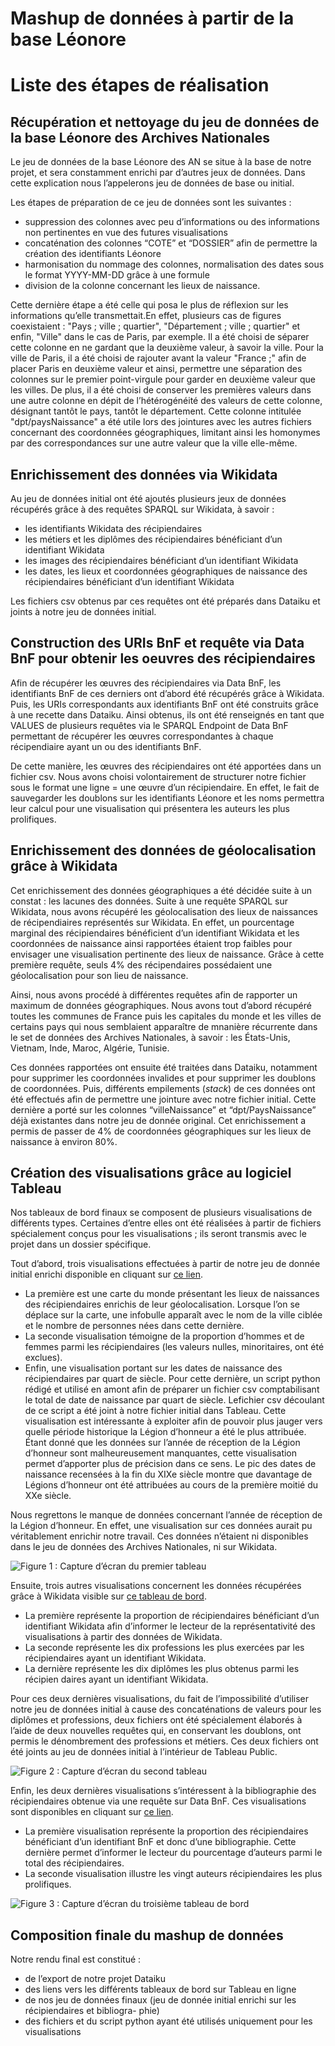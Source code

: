 # Mashup de données à partir de la base Léonore
# Liste des étapes de réalisation

## Récupération et nettoyage du jeu de données de la base Léonore des Archives Nationales

Le jeu de données de la base Léonore des AN se situe à la base de notre projet, et sera constamment enrichi par d’autres jeux de données. Dans cette explication nous l’appelerons jeu de données
de base ou initial.

Les étapes de préparation de ce jeu de données sont les suivantes : 
- suppression des colonnes avec peu d’informations ou des informations non pertinentes en vue des futures visualisations
- concaténation des colonnes “COTE” et “DOSSIER” afin de permettre la création des identifiants Léonore
- harmonisation du nommage des colonnes, normalisation des dates sous le format YYYY-MM-DD grâce à une formule 
- division de la colonne concernant les lieux de naissance.

Cette dernière étape a été celle qui posa le plus de réflexion sur les informations qu’elle transmettait.En effet, plusieurs cas de figures 
coexistaient : "Pays ; ville ; quartier", "Département ; ville ; quartier" et enfin, "Ville" dans le cas de Paris, par exemple.
Il a été choisi de séparer cette colonne en ne gardant que la deuxième valeur, à savoir la ville. Pour
la ville de Paris, il a été choisi de rajouter avant la valeur "France ;" afin de placer Paris en deuxième
valeur et ainsi, permettre une séparation des colonnes sur le premier point-virgule pour garder en
deuxième valeur que les villes. De plus, il a été choisi de conserver les premières valeurs dans une
autre colonne en dépit de l’hétérogénéité des valeurs de cette colonne, désignant tantôt le pays, tantôt le département. Cette colonne intitulée "dpt/paysNaissance" a été utile lors des jointures avec
les autres fichiers concernant des coordonnées géographiques, limitant ainsi les homonymes par des
correspondances sur une autre valeur que la ville elle-même.


## Enrichissement des données via Wikidata

Au jeu de données initial ont été ajoutés plusieurs jeux de données récupérés grâce à des requêtes SPARQL sur Wikidata, à savoir : 
- les identifiants Wikidata des récipiendaires
- les métiers et les diplômes des récipiendaires bénéficiant d’un identifiant Wikidata
- les images des récipiendaires bénéficiant d’un identifiant Wikidata
- les dates, les lieux et coordonnées géographiques de naissance des récipiendaires bénéficiant d’un identifiant Wikidata

Les fichiers csv obtenus par ces requêtes ont été préparés dans Dataiku et joints à notre jeu de données initial.

## Construction des URIs BnF et requête via Data BnF pour obtenir les oeuvres des récipiendaires

Afin de récupérer les œuvres des récipiendaires via Data BnF, les identifiants BnF de ces derniers ont d’abord été 
récupérés grâce à Wikidata. Puis, les URIs correspondants aux identifiants BnF ont été construits grâce à une recette 
dans Dataiku. Ainsi obtenus, ils ont été renseignés en tant que VALUES de plusieurs requêtes via le SPARQL Endpoint de 
Data BnF permettant de récupérer les œuvres correspondantes à chaque récipendiaire ayant un ou des identifiants BnF.

De cette manière, les œuvres des récipiendaires ont été apportées dans un fichier csv. Nous avons 
choisi volontairement de structurer notre fichier sous le format une ligne = une œuvre d’un récipiendaire. 
En effet, le fait de sauvegarder les doublons sur les identifiants Léonore et les noms
permettra leur calcul pour une visualisation qui présentera les auteurs les plus prolifiques.

## Enrichissement des données de géolocalisation grâce à Wikidata

Cet enrichissement des données géographiques a été décidée suite à un constat : les lacunes
des données. Suite à une requête SPARQL sur Wikidata, nous avons récupéré les géolocalisation des
lieux de naissances de récipendiaires représentés sur Wikidata. En effet, un pourcentage marginal des
récipiendaires bénéficient d’un identifiant Wikidata et les coordonnées de naissance ainsi rapportées
étaient trop faibles pour envisager une visualisation pertinente des lieux de naissance. Grâce à
cette première requête, seuls 4% des récipendaires possédaient une géolocalisation pour son lieu de
naissance. 

Ainsi, nous avons procédé à différentes requêtes afin de rapporter un maximum de données
géographiques. Nous avons tout d’abord récupéré toutes les communes de France puis les capitales
du monde et les villes de certains pays qui nous semblaient apparaître de mnanière récurrente dans
le set de données des Archives Nationales, à savoir : les États-Unis, Vietnam, Inde, Maroc, Algérie,
Tunisie.

Ces données rapportées ont ensuite été traitées dans Dataiku, notamment pour supprimer les
coordonnées invalides et pour supprimer les doublons de coordonnées. Puis, différents empilements
(_stack_) de ces données ont été effectués afin de permettre une jointure avec notre fichier initial. Cette
dernière a porté sur les colonnes “villeNaissance” et “dpt/PaysNaissance” déjà existantes dans notre
jeu de donnée original. Cet enrichissement a permis de passer de 4% de coordonnées géographiques
sur les lieux de naissance à environ 80%.

## Création des visualisations grâce au logiciel Tableau

Nos tableaux de bord finaux se composent de plusieurs visualisations de différents types. Certaines
d’entre elles ont été réalisées à partir de fichiers spécialement conçus pour les visualisations ; ils seront
transmis avec le projet dans un dossier spécifique.

Tout d’abord, trois visualisations effectuées à partir de notre jeu de donnée initial enrichi disponible en cliquant sur
[ce lien](https://public.tableau.com/app/profile/lecroq/viz/Lonore_16220448187940/Gnrales).
- La première est une carte du monde présentant les lieux de naissances des récipiendaires enrichis de leur géolocalisation.
Lorsque l’on se déplace sur la carte, une infobulle apparaît avec le nom de la ville ciblée et le nombre de personnes nées dans cette dernière. 
- La seconde visualisation témoigne de la proportion d’hommes et de femmes parmi les récipiendaires (les valeurs
nulles, minoritaires, ont été exclues). 
- Enfin, une visualisation portant sur les dates de naissance des récipiendaires par quart de siècle.
Pour cette dernière, un script python rédigé et utilisé en amont afin de préparer un fichier csv comptabilisant 
le total de date de naissance par quart de siècle. Lefichier csv découlant de ce script a été joint à notre 
fichier initial dans Tableau. Cette visualisation est intéressante à exploiter afin de pouvoir plus jauger 
vers quelle période historique la Légion d’honneur a été le plus attribuée. Étant donné que les données sur 
l’année de réception de la Légion d’honneur sont malheureusement manquantes, cette visualisation permet d’apporter 
plus de précision dans ce sens. Le pic des dates de naissance recensées à la fin du XIXe siècle montre que davantage de Légions
d’honneur ont été attribuées au cours de la première moitié du XXe siècle.

Nous regrettons le manque de données concernant l’année de réception de la Légion d’honneur. En
effet, une visualisation sur ces données aurait pu véritablement enrichir notre travail. Ces données
n’étaient ni disponibles dans le jeu de données des Archives Nationales, ni sur Wikidata.

![Figure 1 : Capture d’écran du premier tableau](https://github.com/axellelecroq/leonore-dataviz/blob/main/dataviz/general.png)

Ensuite, trois autres visualisations concernent les données récupérées grâce à Wikidata visible
sur [ce tableau de bord](https://public.tableau.com/app/profile/lecroq/viz/Lonore_16220448187940/Wikidata). 
- La première représente la proportion de récipiendaires bénéficiant d’un identifiant Wikidata afin d’informer le lecteur 
de la représentativité des visualisations à partir des données de Wikidata.
- La seconde représente les dix professions les plus exercées par les récipiendaires ayant un identifiant Wikidata. 
- La dernière représente les dix diplômes les plus obtenus parmi les récipien daires ayant un identifiant Wikidata. 

Pour ces deux dernières visualisations, du fait de l’impossibilité d’utiliser notre jeu de données initial à cause des concaténations de valeurs pour les diplômes et professions, deux fichiers ont été spécialement élaborés à l’aide de deux nouvelles requêtes qui, en
conservant les doublons, ont permis le dénombrement des professions et métiers. Ces deux fichiers ont été joints au jeu de données initial à l’intérieur de Tableau Public.

![Figure 2 : Capture d’écran du second tableau](https://github.com/axellelecroq/leonore-dataviz/blob/main/dataviz/wikidata.png)

Enfin, les deux dernières visualisations s’intéressent à la bibliographie des récipiendaires obtenue via une requête sur Data BnF. 
Ces visualisations sont disponibles en cliquant sur [ce lien](https://public.tableau.com/app/profile/lecroq/viz/Lonore_16220448187940/Bibliographie).
- La première visualisation représente la proportion des récipiendaires bénéficiant d’un identifiant BnF et donc
d’une bibliographie. Cette dernière permet d’informer le lecteur du pourcentage d’auteurs parmi
le total des récipiendaires. 
- La seconde visualisation illustre les vingt auteurs récipiendaires les plus prolifiques.

![Figure 3 : Capture d’écran du troisième tableau de bord](https://github.com/axellelecroq/leonore-dataviz/blob/main/dataviz/bnf.png)

## Composition finale du mashup de données

Notre rendu final est constitué :
- de l’export de notre projet Dataiku
- des liens vers les différents tableaux de bord sur Tableau en ligne
- de nos jeu de données finaux (jeu de donnée initial enrichi sur les récipiendaires et bibliogra-
phie)
- des fichiers et du script python ayant été utilisés uniquement pour les visualisations

